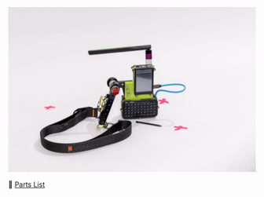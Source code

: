 ![Vertical Runner](https://raw.githubusercontent.com/l3ssth4nz3r0k00L/vertical-runner/main/media/VERTICAL%20RUNNER%20HERO.png)

📖 [Parts List](docs/PARTS.md)
